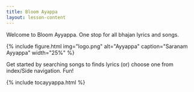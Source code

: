 ```yaml
---
title: Bloom Ayappa
layout: lesson-content
---
```


Welcome to Bloom Ayyappa. One stop for all bhajan lyrics and songs.

{% include figure.html img="logo.png" alt="Ayyappa" caption="Saranam Ayyappa" width="25%" %}

Get started by searching songs to finds lyrics (or) choose one from index/Side navigation.
Fun!

{% include tocayyappa.html %}
